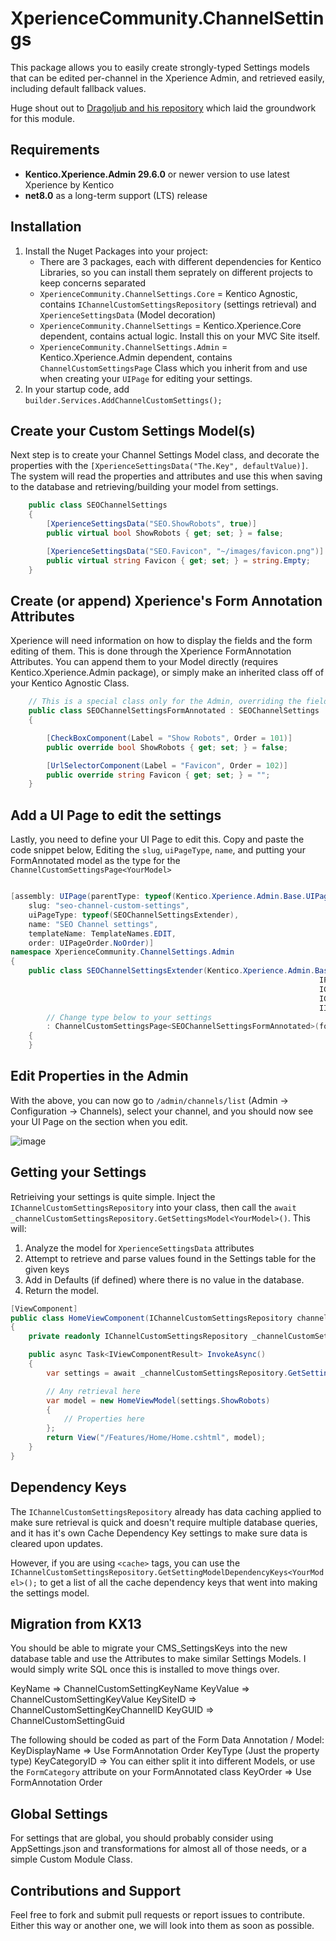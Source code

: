 # XperienceCommunity.ChannelSettings
This package allows you to easily create strongly-typed Settings models that can be edited per-channel in the Xperience Admin, and retrieved easily, including default fallback values.

Huge shout out to [Dragoljub and his repository](https://github.com/drilic/xperience-ui-customsettings) which laid the groundwork for this module.

## Requirements
* **Kentico.Xperience.Admin 29.6.0** or newer version to use latest Xperience by Kentico
* **net8.0** as a long-term support (LTS) release

## Installation
1. Install the Nuget Packages into your project:
    * There are 3 packages, each with different dependencies for Kentico Libraries, so you can install them seprately on different projects to keep concerns separated
    * `XperienceCommunity.ChannelSettings.Core` = Kentico Agnostic, contains `IChannelCustomSettingsRepository` (settings retrieval) and `XperienceSettingsData` (Model decoration)
    * `XperienceCommunity.ChannelSettings` = Kentico.Xperience.Core dependent, contains actual logic.  Install this on your MVC Site itself.
    * `XperienceCommunity.ChannelSettings.Admin` = Kentico.Xperience.Admin dependent, contains `ChannelCustomSettingsPage` Class which you inherit from and use when creating your `UIPage` for editing your settings.
2. In your startup code, add `builder.Services.AddChannelCustomSettings();`

## Create your Custom Settings Model(s)

Next step is to create your Channel Settings Model class, and decorate the properties with the `[XperienceSettingsData("The.Key", defaultValue)]`.  The system will read the properties and attributes and use this when saving to the database and retrieving/building your model from settings.

``` csharp
    public class SEOChannelSettings
    {
        [XperienceSettingsData("SEO.ShowRobots", true)]
        public virtual bool ShowRobots { get; set; } = false;

        [XperienceSettingsData("SEO.Favicon", "~/images/favicon.png")]
        public virtual string Favicon { get; set; } = string.Empty;
    }
```

## Create (or append) Xperience's Form Annotation Attributes

Xperience will need information on how to display the fields and the form editing of them.  This is done through the Xperience FormAnnotation Attributes.  You can append them to your Model directly (requires Kentico.Xperience.Admin package), or simply make an inherited class off of your Kentico Agnostic Class.

``` csharp
    // This is a special class only for the Admin, overriding the fields and adding the Form Annotations to them.
    public class SEOChannelSettingsFormAnnotated : SEOChannelSettings
    {

        [CheckBoxComponent(Label = "Show Robots", Order = 101)]
        public override bool ShowRobots { get; set; } = false;

        [UrlSelectorComponent(Label = "Favicon", Order = 102)]
        public override string Favicon { get; set; } = "";
    }

```

## Add a UI Page to edit the settings

Lastly, you need to define your UI Page to edit this.  Copy and paste the code snippet below, Editing the `slug`, `uiPageType`, `name`, and putting your FormAnnotated model as the type for the `ChannelCustomSettingsPage<YourModel>`

``` csharp

[assembly: UIPage(parentType: typeof(Kentico.Xperience.Admin.Base.UIPages.ChannelEditSection),
    slug: "seo-channel-custom-settings",
    uiPageType: typeof(SEOChannelSettingsExtender),
    name: "SEO Channel settings",
    templateName: TemplateNames.EDIT,
    order: UIPageOrder.NoOrder)]
namespace XperienceCommunity.ChannelSettings.Admin
{
    public class SEOChannelSettingsExtender(Kentico.Xperience.Admin.Base.Forms.Internal.IFormItemCollectionProvider formItemCollectionProvider,
                                                                     IFormDataBinder formDataBinder,
                                                                     IChannelCustomSettingsRepository customChannelSettingsRepository,
                                                                     IChannelSettingsInternalHelper channelCustomSettingsInfoHandler,
                                                                     IInfoProvider<ChannelInfo> channelInfoProvider) 
        // Change type below to your settings
        : ChannelCustomSettingsPage<SEOChannelSettingsFormAnnotated>(formItemCollectionProvider, formDataBinder, customChannelSettingsRepository, channelCustomSettingsInfoHandler, channelInfoProvider)
    {
    }

```


## Edit Properties in the Admin

With the above, you can now go to `/admin/channels/list` (Admin -> Configuration -> Channels), select your channel, and you should now see your UI Page on the section when you edit.

![image](https://github.com/user-attachments/assets/42b71fa7-aa5b-47d5-b188-f8a63a040294)


## Getting your Settings

Retrieiving your settings is quite simple.  Inject the `IChannelCustomSettingsRepository` into your class, then call the `await _channelCustomSettingsRepository.GetSettingsModel<YourModel>()`.  This will:

1. Analyze the model for `XperienceSettingsData` attributes
2. Attempt to retrieve and parse values found in the Settings table for the given keys
3. Add in Defaults (if defined) where there is no value in the database.
4. Return the model.

``` csharp
[ViewComponent]
public class HomeViewComponent(IChannelCustomSettingsRepository channelCustomSettingsRepository) : ViewComponent
{
    private readonly IChannelCustomSettingsRepository _channelCustomSettingsRepository = channelCustomSettingsRepository;

    public async Task<IViewComponentResult> InvokeAsync()
    {
        var settings = await _channelCustomSettingsRepository.GetSettingsModel<SEOChannelSettings>();

        // Any retrieval here
        var model = new HomeViewModel(settings.ShowRobots)
        {
            // Properties here
        };
        return View("/Features/Home/Home.cshtml", model);
    }
}

```

## Dependency Keys
The `IChannelCustomSettingsRepository` already has data caching applied to make sure retrieval is quick and doesn't require multiple database queries, and it has it's own Cache Dependency Key settings to make sure data is cleared upon updates.

However, if you are using `<cache>` tags, you can use the `IChannelCustomSettingsRepository.GetSettingModelDependencyKeys<YourModel>();` to get a list of all the cache dependency keys that went into making the settings model.

## Migration from KX13

You should be able to migrate your CMS_SettingsKeys into the new database table and use the Attributes to make similar Settings Models.  I would simply write SQL once this is installed to move things over.

KeyName => ChannelCustomSettingKeyName
KeyValue => ChannelCustomSettingKeyValue
KeySiteID => ChannelCustomSettingKeyChannelID
KeyGUID => ChannelCustomSettingGuid

The following should be coded as part of the Form Data Annotation / Model:
KeyDisplayName => Use FormAnnotation Order
KeyType (Just the property type)
KeyCategoryID => You can either split it into different Models, or use the `FormCategory` attribute on your FormAnnotated class
KeyOrder => Use FormAnnotation Order

## Global Settings

For settings that are global, you should probably consider using AppSettings.json and transformations for almost all of those needs, or a simple Custom Module Class.

## Contributions and Support

Feel free to fork and submit pull requests or report issues to contribute. Either this way or another one, we will look into them as soon as possible. 
